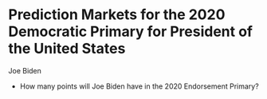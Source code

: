 # Prediction Markets for the 2020 Democratic Primary for President of the United States

Joe Biden
- How many points will Joe Biden have in the 2020 Endorsement Primary? 
